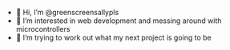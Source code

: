 - 👋 Hi, I’m @greenscreensallypls
- 👀 I’m interested in web development and messing around with microcontrollers
- 💞️ I’m trying to work out what my next project is going to be

<!---
greenscreensallypls/greenscreensallypls is a ✨ special ✨ repository because its `README.md` (this file) appears on your GitHub profile.
You can click the Preview link to take a look at your changes.
--->

